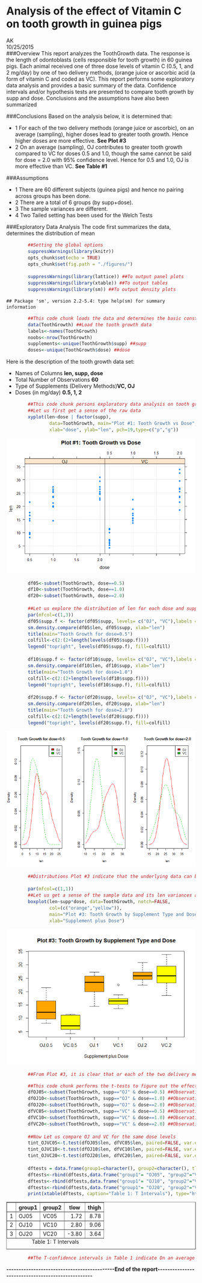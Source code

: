 # Analysis of the effect of Vitamin C on tooth growth in guinea pigs
AK  
10/25/2015  
###Overview
This report analyzes the ToothGrowth data. The response is the length of odontoblasts (cells responsible for tooth growth) in 60 guinea pigs. Each animal received one of three dose levels of vitamin C (0.5, 1, and 2 mg/day) by one of two delivery methods, (orange juice or ascorbic acid (a form of vitamin C and coded as VC). This report performs some exploratory data analysis and provides a basic summary of the data. Confidence intervals and/or hypothesis tests are presented to compare tooth growth by supp and dose. Conclusions and the assumptions have also been summarized 

###Conclusions
Based on the analysis below, it is determined that: 

- 1 For each of the two delivery methods (orange juice or ascorbic), on an average (sampling), higher doses lead to greater tooth growth. Hence higher doses are more effective. **See Plot #3**
- 2 On an average (sampling), OJ contributes to greater tooth growth compared to VC for doses 0.5 and 1.0, though the same cannot be said for dose = 2.0 with 95% confidence level. Hence for 0.5 and 1.0, OJ is more effective than VC. **See Table #1**

###Assumptions

- 1 There are 60 different subjects (guinea pigs) and hence no pairing across groups has been done.
- 2 There are a total of 6 groups (by supp+dose).
- 3 The sample variances are different.
- 4 Two Tailed setting has been used for the Welch Tests

###Exploratory Data Analysis
The code first summarizes the data, determines the distribution of mean


```r
        ##Setting the global options
        suppressWarnings(library(knitr))
        opts_chunk$set(echo = TRUE)
        opts_chunk$set(fig.path = "./figures/")   

        suppressWarnings(library(lattice)) ##To output panel plots
        suppressWarnings(library(xtable)) ##To output tables
        suppressWarnings(library(sm)) ##To output density plots
```

```
## Package 'sm', version 2.2-5.4: type help(sm) for summary information
```


```r
        ##This code chunk loads the data and determines the basic construct of it.
        data(ToothGrowth) ##Load the tooth growth data
        labels<-names(ToothGrowth)
        noobs<-nrow(ToothGrowth)
        supplements<-unique(ToothGrowth$supp) ##supp
        doses<-unique(ToothGrowth$dose) ##dose
```
Here is the description of the tooth growth data set: 

- Names of Columns **len, supp, dose** 
- Total Number of Observations **60** 
- Type of Supplements (Delivery Methods)**VC, OJ**
- Doses (in mg/day) **0.5, 1, 2**


```r
        ##This code chunk persons exploratory data analysis on tooth growth.
        ##Let us first get a sense of the raw data
        xyplot(len~dose | factor(supp),
                data=ToothGrowth, main="Plot #1: Tooth Growth vs Dose",  
                xlab="dose", ylab="len", pch=19,type=c("p","g"))
```

![](./figures/explore-1.png) 

```r
        df05<-subset(ToothGrowth, dose==0.5)
        df10<-subset(ToothGrowth, dose==1.0)
        df20<-subset(ToothGrowth, dose==2.0)

        ##Let us explore the distribution of len for each dose and supp
        par(mfcol=c(1,3))
        df05$supp.f <- factor(df05$supp, levels= c("OJ", "VC"),labels = c("OJ", "VC"))
        sm.density.compare(df05$len, df05$supp, xlab="len")
        title(main="Tooth Growth for dose=0.5")
        colfill<-c(2:(2+length(levels(df05$supp.f)))) 
        legend("topright", levels(df05$supp.f), fill=colfill)

        df10$supp.f <- factor(df10$supp, levels= c("OJ", "VC"),labels = c("OJ", "VC"))
        sm.density.compare(df10$len, df10$supp, xlab="len")
        title(main="Tooth Growth for dose=1.0")
        colfill<-c(2:(2+length(levels(df10$supp.f)))) 
        legend("topright", levels(df10$supp.f), fill=colfill)

        df20$supp.f <- factor(df20$supp, levels= c("OJ", "VC"),labels = c("OJ", "VC"))
        sm.density.compare(df20$len, df20$supp, xlab="len")
        title(main="Tooth Growth for dose=2.0")
        colfill<-c(2:(2+length(levels(df20$supp.f)))) 
        legend("topright", levels(df20$supp.f), fill=colfill)
```

![](./figures/explore-2.png) 

```r
        ##Distributions Plot #3 indicate that the underlying data can be statistically analyzed with various methods

        par(mfcol=c(1,1))
        ##Let us get a sense of the sample data and its len variances across supp+dose
        boxplot(len~supp*dose, data=ToothGrowth, notch=FALSE, 
                col=(c("orange","yellow")),
                main="Plot #3: Tooth Growth by Supplement Type and Dose", 
                xlab="Supplement plus Dose")
```

![](./figures/explore-3.png) 

```r
        ##From Plot #3, it is clear that or each of the two delivery methods (orange juice or ascorbic), on an average (sampling), higher doses lead to greater tooth growth. But we need to run the t tests to figure out the effect of OJ vs VC given a certain dose
```


```r
        ##This code chunk performs the t-tests to figure out the effect of OJ vs VC given a certain dose
        dfOJ05<-subset(ToothGrowth, supp=="OJ" & dose==0.5) ##Observations = 10
        dfOJ10<-subset(ToothGrowth, supp=="OJ" & dose==1.0) ##Observations = 10
        dfOJ20<-subset(ToothGrowth, supp=="OJ" & dose==2.0) ##Observations = 10
        dfVC05<-subset(ToothGrowth, supp=="VC" & dose==0.5) ##Observations = 10
        dfVC10<-subset(ToothGrowth, supp=="VC" & dose==1.0) ##Observations = 10
        dfVC20<-subset(ToothGrowth, supp=="VC" & dose==2.0) ##Observations = 10

        ##Now Let us compare OJ and VC for the same dose levels
        tint_OJVC05<-t.test(dfOJ05$len, dfVC05$len, paired=FALSE, var.equal=FALSE)$conf.int
        tint_OJVC10<-t.test(dfOJ10$len, dfVC10$len, paired=FALSE, var.equal=FALSE)$conf.int
        tint_OJVC20<-t.test(dfOJ20$len, dfVC20$len, paired=FALSE, var.equal=FALSE)$conf.int

        dftests = data.frame(group1=character(), group2=character(), tlow=numeric(), thigh=numeric())
        dftests<-rbind(dftests,data.frame("group1"= "OJ05", "group2"="VC05", "tlow"=tint_OJVC05[1], "thigh"=tint_OJVC05[2]))
        dftests<-rbind(dftests,data.frame("group1"= "OJ10", "group2"="VC10", "tlow"=tint_OJVC10[1], "thigh"=tint_OJVC10[2]))
        dftests<-rbind(dftests,data.frame("group1"= "OJ20", "group2"="VC20", "tlow"=tint_OJVC20[1], "thigh"=tint_OJVC20[2]))
        print(xtable(dftests, caption="Table 1: T Intervals"), type="html")
```

<!-- html table generated in R 3.2.0 by xtable 1.7-4 package -->
<!-- Sat Oct 24 22:56:08 2015 -->
<table border=1>
<caption align="bottom"> Table 1: T Intervals </caption>
<tr> <th>  </th> <th> group1 </th> <th> group2 </th> <th> tlow </th> <th> thigh </th>  </tr>
  <tr> <td align="right"> 1 </td> <td> OJ05 </td> <td> VC05 </td> <td align="right"> 1.72 </td> <td align="right"> 8.78 </td> </tr>
  <tr> <td align="right"> 2 </td> <td> OJ10 </td> <td> VC10 </td> <td align="right"> 2.80 </td> <td align="right"> 9.06 </td> </tr>
  <tr> <td align="right"> 3 </td> <td> OJ20 </td> <td> VC20 </td> <td align="right"> -3.80 </td> <td align="right"> 3.64 </td> </tr>
   </table>

```r
        ##The T-confidence intervals in Table 1 indicate On an average (sampling), OJ contributes to greater tooth growth compared to VC for doses 0.5 and 1.0, though the same cannot be said for dose = 2.0 with 95% confidence level.
```
**--------------------------------------------End of the report--------------------------------------------------**
